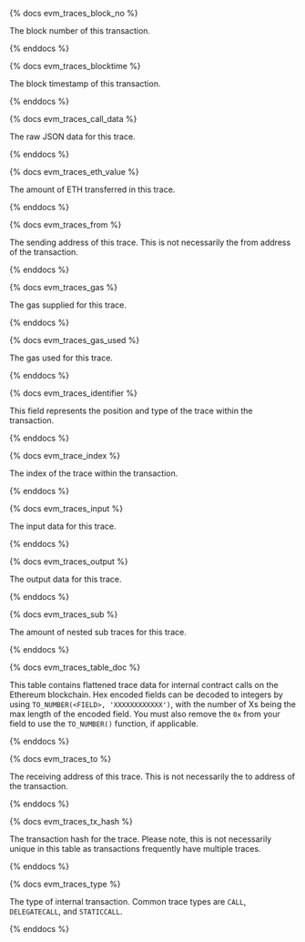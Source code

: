 {% docs evm_traces_block_no %}

The block number of this transaction.

{% enddocs %}

{% docs evm_traces_blocktime %}

The block timestamp of this transaction.

{% enddocs %}

{% docs evm_traces_call_data %}

The raw JSON data for this trace.

{% enddocs %}

{% docs evm_traces_eth_value %}

The amount of ETH transferred in this trace.

{% enddocs %}

{% docs evm_traces_from %}

The sending address of this trace. This is not necessarily the from address of the transaction. 

{% enddocs %}

{% docs evm_traces_gas %}

The gas supplied for this trace.

{% enddocs %}

{% docs evm_traces_gas_used %}

The gas used for this trace.

{% enddocs %}

{% docs evm_traces_identifier %}

This field represents the position and type of the trace within the transaction. 

{% enddocs %}

{% docs evm_trace_index %}

The index of the trace within the transaction.

{% enddocs %}

{% docs evm_traces_input %}

The input data for this trace.

{% enddocs %}

{% docs evm_traces_output %}

The output data for this trace.

{% enddocs %}

{% docs evm_traces_sub %}

The amount of nested sub traces for this trace.

{% enddocs %}

{% docs evm_traces_table_doc %}

This table contains flattened trace data for internal contract calls on the Ethereum blockchain. Hex encoded fields can be decoded to integers by using `TO_NUMBER(<FIELD>, 'XXXXXXXXXXXX')`, with the number of Xs being the max length of the encoded field. You must also remove the `0x` from your field to use the `TO_NUMBER()` function, if applicable. 

{% enddocs %}

{% docs evm_traces_to %}

The receiving address of this trace. This is not necessarily the to address of the transaction. 

{% enddocs %}

{% docs evm_traces_tx_hash %}

The transaction hash for the trace. Please note, this is not necessarily unique in this table as transactions frequently have multiple traces. 

{% enddocs %}

{% docs evm_traces_type %}

The type of internal transaction. Common trace types are `CALL`, `DELEGATECALL`, and `STATICCALL`.

{% enddocs %}

